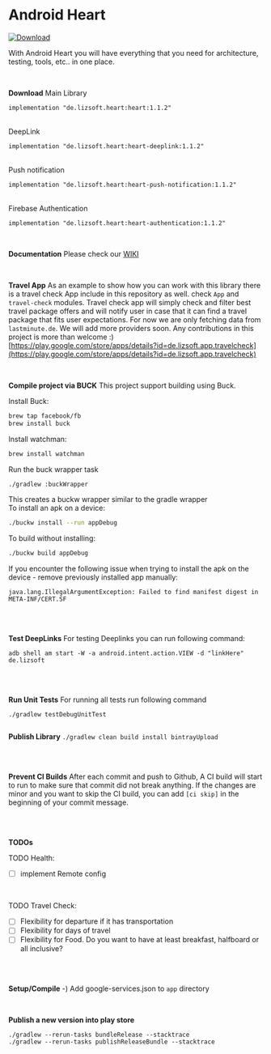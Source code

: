 # Android Heart

[ ![Download](https://api.bintray.com/packages/lizsoft/heart/heart/images/download.svg) ](https://bintray.com/lizsoft/heart/heart/_latestVersion)

With Android Heart you will have everything that you need for architecture, testing, tools, etc.. in one place.

<br>

**Download**
Main Library

    implementation "de.lizsoft.heart:heart:1.1.2"
<br>
DeepLink

    implementation "de.lizsoft.heart:heart-deeplink:1.1.2"
<br>
Push notification

    implementation "de.lizsoft.heart:heart-push-notification:1.1.2"
<br>
Firebase Authentication

    implementation "de.lizsoft.heart:heart-authentication:1.1.2"


<br>

**Documentation**
Please check our [WIKI](https://github.com/omegasoft7/Android-Heart/wiki)

<br>

**Travel App**
As an example to show how you can work with this library there is a travel check App include in this repository as well. check `App` and `travel-check` modules.
Travel check app will simply check and filter best travel package offers and will notify user in case that it can find a travel package that fits user expectations. For now we are only fetching data from `lastminute.de`. We will add more providers soon.
Any contributions in this project is more than welcome :)
[https://play.google.com/store/apps/details?id=de.lizsoft.app.travelcheck](https://play.google.com/store/apps/details?id=de.lizsoft.app.travelcheck)


<br>

**Compile project via BUCK**
This project support building using Buck.  
  
Install Buck:  
  
```sh  
brew tap facebook/fb  
brew install buck  
```  
  
Install watchman:  
```sh  
brew install watchman  
```  
Run the buck wrapper task  
```sh  
./gradlew :buckWrapper  
```  
This creates a buckw wrapper similar to the gradle wrapper  
To install an apk on a device:  
```sh  
./buckw install --run appDebug  
```  
To build without installing:  
```sh  
./buckw build appDebug  
```  
If you encounter the following issue when trying to install the apk on the device - remove previously installed app manually:  
```  
java.lang.IllegalArgumentException: Failed to find manifest digest in META-INF/CERT.SF  
```  
<br>
<br>
  
**Test DeepLinks**
For testing Deeplinks you can run following command:  
```  
adb shell am start -W -a android.intent.action.VIEW -d "linkHere" de.lizsoft  
```  
<br>
<br>
  
**Run Unit Tests**
For running all tests run following command  
```  
./gradlew testDebugUnitTest  
  
```  
  
  
**Publish Library**
```./gradlew clean build install bintrayUpload```  
  
<br>
<br>

**Prevent CI Builds**
After each commit and push to Github, A CI build will start to run to make sure that commit did not break anything.
If the changes are minor and you want to skip the CI build, you can add ```[ci skip]``` in the beginning of your commit message.  
   
<br>
<br>

  **TODOs**
  
TODO Health:
- [ ] implement Remote config  
   
<br>

TODO Travel Check:  
- [ ] Flexibility for departure if it has transportation  
- [ ] Flexibility for days of travel  
- [ ] Flexibility for Food. Do you want to have at least breakfast, halfboard or all inclusive?  
  
<br>
<br>

**Setup/Compile**
-) Add google-services.json to `app` directory   
  
<br>
  
**Publish a new version into play store** 
```  
./gradlew --rerun-tasks bundleRelease --stacktrace
./gradlew --rerun-tasks publishReleaseBundle --stacktrace
```